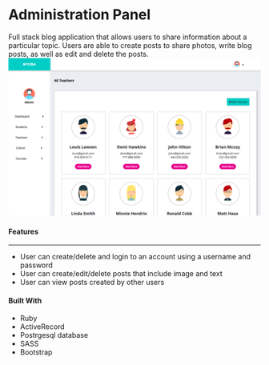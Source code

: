 # Administration Panel
Full stack blog application that allows users to share information about a particular topic. Users are able to create posts to share photos, write blog posts, as well as edit and delete the posts.
<img src="/images/panel.png">

<h4>Features</h4>
<hr>
<ul>
  <li>User can create/delete and login to an account using a username and password</li>
  <li>User can create/edit/delete posts that include image and text</li>
  <li>User can view posts created by other users</li>
</ul>

<h4>Built With</h4>
<ul>
  <li>Ruby</li>
  <li>ActiveRecord</li>
  <li>Postrgesql database</li>
  <li>SASS</li>
  <li>Bootstrap</li>
</ul>

<h4></h4>
